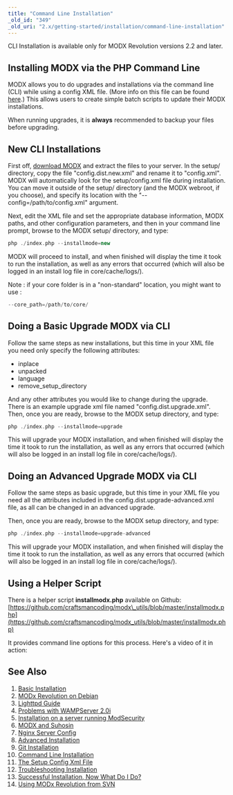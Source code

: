 ```yaml
---
title: "Command Line Installation"
_old_id: "349"
_old_uri: "2.x/getting-started/installation/command-line-installation"
---
```


CLI Installation is available only for MODX Revolution versions 2.2 and later.

## Installing MODX via the PHP Command Line

MODX allows you to do upgrades and installations via the command line (CLI) while using a config XML file. (More info on this file can be found [here](getting-started/installation/command-line-installation/the-setup-config-xml-file "The Setup Config Xml File").) This allows users to create simple batch scripts to update their MODX installations.

When running upgrades, it is **always** recommended to backup your files before upgrading.

## New CLI Installations

First off, [download MODX](http://modx.com/download/) and extract the files to your server. In the setup/ directory, copy the file "config.dist.new.xml" and rename it to "config.xml". MODX will automatically look for the setup/config.xml file during installation. You can move it outside of the setup/ directory (and the MODX webroot, if you choose), and specify its location with the "--config=/path/to/config.xml" argument.

Next, edit the XML file and set the appropriate database information, MODX paths, and other configuration parameters, and then in your command line prompt, browse to the MODX setup/ directory, and type:

``` php
php ./index.php --installmode=new
```

MODX will proceed to install, and when finished will display the time it took to run the installation, as well as any errors that occurred (which will also be logged in an install log file in core/cache/logs/).

Note : if your core folder is in a "non-standard" location, you might want to use :

``` php
--core_path=/path/to/core/
```

## Doing a Basic Upgrade MODX via CLI

Follow the same steps as new installations, but this time in your XML file you need only specify the following attributes:

- inplace
- unpacked
- language
- remove\_setup\_directory

And any other attributes you would like to change during the upgrade. There is an example upgrade xml file named "config.dist.upgrade.xml". Then, once you are ready, browse to the MODX setup directory, and type:

``` php
php ./index.php --installmode=upgrade
```

This will upgrade your MODX installation, and when finished will display the time it took to run the installation, as well as any errors that occurred (which will also be logged in an install log file in core/cache/logs/).

## Doing an Advanced Upgrade MODX via CLI

Follow the same steps as basic upgrade, but this time in your XML file you need all the attributes included in the config.dist.upgrade-advanced.xml file, as all can be changed in an advanced upgrade.

Then, once you are ready, browse to the MODX setup directory, and type:

``` php
php ./index.php --installmode=upgrade-advanced
```

This will upgrade your MODX installation, and when finished will display the time it took to run the installation, as well as any errors that occurred (which will also be logged in an install log file in core/cache/logs/).

## Using a Helper Script

There is a helper script **installmodx.php** available on Github: [https://github.com/craftsmancoding/modx\_utils/blob/master/installmodx.php](https://github.com/craftsmancoding/modx_utils/blob/master/installmodx.php)

It provides command line options for this process. Here's a video of it in action:

## See Also

1. [Basic Installation](getting-started/installation/standard)
2. [MODx Revolution on Debian](_legacy/getting-started/modx-revolution-on-debian)
3. [Lighttpd Guide](getting-started/friendly-urls/lighttpd)
4. [Problems with WAMPServer 2.0i](_legacy/getting-started/problems-with-wampserver-2.0i)
5. [Installation on a server running ModSecurity](getting-started/installation/troubleshooting/modsecurity)
6. [MODX and Suhosin](_legacy/getting-started/modx-and-suhosin)
7. [Nginx Server Config](getting-started/friendly-urls/nginx)
8. [Advanced Installation](getting-started/installation/advanced)
9. [Git Installation](getting-started/installation/git)
10. [Command Line Installation](getting-started/installation/cli)
11. [The Setup Config Xml File](getting-started/installation/cli/config.xml)
12. [Troubleshooting Installation](getting-started/installation/troubleshooting)
13. [Successful Installation, Now What Do I Do?](getting-started/getting-started)
14. [Using MODx Revolution from SVN](_legacy/getting-started/using-modx-revolution-from-svn)